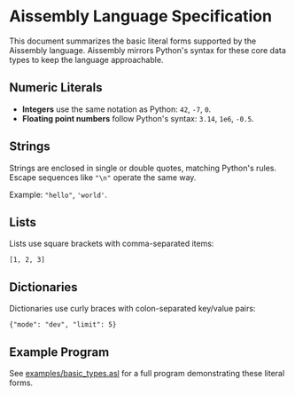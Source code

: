 # Aissembly Language Specification

This document summarizes the basic literal forms supported by the Aissembly language. Aissembly mirrors Python's syntax for these core data types to keep the language approachable.

## Numeric Literals

- **Integers** use the same notation as Python: `42`, `-7`, `0`.
- **Floating point numbers** follow Python's syntax: `3.14`, `1e6`, `-0.5`.

## Strings

Strings are enclosed in single or double quotes, matching Python's rules. Escape sequences like `"\n"` operate the same way.

Example: `"hello"`, `'world'`.

## Lists

Lists use square brackets with comma-separated items:

```asl
[1, 2, 3]
```

## Dictionaries

Dictionaries use curly braces with colon-separated key/value pairs:

```asl
{"mode": "dev", "limit": 5}
```

## Example Program

See [examples/basic_types.asl](../examples/basic_types.asl) for a full program demonstrating these literal forms.
